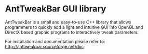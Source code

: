 # AntTweakBar GUI library

AntTweakBar is a small and easy-to-use C++ library that allows programmers to quickly add a light and intuitive GUI into OpenGL and DirectX based graphic programs to interactively tweak parameters.

For installation and documentation please refer to:
http://anttweakbar.sourceforge.net/doc
